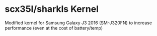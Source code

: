 # scx35l/sharkls Kernel
Modified kernel for Samsung Galaxy J3 2016 (SM-J320FN) to increase performance (even at the cost of battery/temp)
